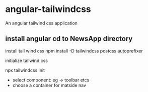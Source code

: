 # angular-tailwindcss
An angular tailwind css application

install angular
cd to NewsApp directory
---
install tail wind css
npm install -D tailwindcss postcss autoprefixer

initialize tailwind css

npx tailwindcss init
- select component: eg -> toolbar etcs
- choose a container for matside nav
